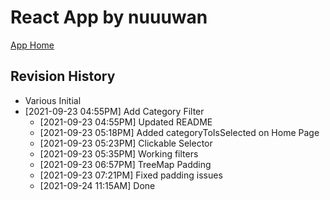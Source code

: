 # React App by nuuuwan

[App Home](https://nuuuwan.github.io/startups_lk_app)

## Revision History
* Various Initial
* [2021-09-23 04:55PM] Add Category Filter
  *  [2021-09-23 04:55PM] Updated README
  *  [2021-09-23 05:18PM] Added categoryToIsSelected on Home Page
  *  [2021-09-23 05:23PM] Clickable Selector
  *  [2021-09-23 05:35PM] Working filters
  *  [2021-09-23 06:57PM] TreeMap Padding
  *  [2021-09-23 07:21PM] Fixed padding issues
  *  [2021-09-24 11:15AM] Done
